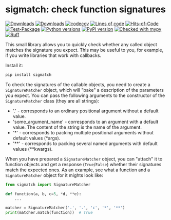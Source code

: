 # sigmatch: check function signatures

[![Downloads](https://static.pepy.tech/badge/sigmatch/month)](https://pepy.tech/project/sigmatch)
[![Downloads](https://static.pepy.tech/badge/sigmatch)](https://pepy.tech/project/sigmatch)
[![codecov](https://codecov.io/gh/pomponchik/sigmatch/graph/badge.svg?token=WLyJpBfzpf)](https://codecov.io/gh/pomponchik/sigmatch)
[![Lines of code](https://sloc.xyz/github/pomponchik/sigmatch/?category=code)](https://github.com/boyter/scc/)
[![Hits-of-Code](https://hitsofcode.com/github/pomponchik/sigmatch?branch=main)](https://hitsofcode.com/github/pomponchik/sigmatch/view?branch=main)
[![Test-Package](https://github.com/pomponchik/sigmatch/actions/workflows/tests_and_coverage.yml/badge.svg)](https://github.com/pomponchik/sigmatch/actions/workflows/tests_and_coverage.yml)
[![Python versions](https://img.shields.io/pypi/pyversions/sigmatch.svg)](https://pypi.python.org/pypi/sigmatch)
[![PyPI version](https://badge.fury.io/py/sigmatch.svg)](https://badge.fury.io/py/sigmatch)
[![Checked with mypy](http://www.mypy-lang.org/static/mypy_badge.svg)](http://mypy-lang.org/)
[![Ruff](https://img.shields.io/endpoint?url=https://raw.githubusercontent.com/astral-sh/ruff/main/assets/badge/v2.json)](https://github.com/astral-sh/ruff)


This small library allows you to quickly check whether any called object matches the signature you expect. This may be useful to you, for example, if you write libraries that work with callbacks.

Install it:

```bash
pip install sigmatch
```

To check the signatures of the callable objects, you need to create a `SignatureMatcher` object, which will "bake" a description of the parameters you expect. You can pass the following arguments to the constructor of the `SignatureMatcher` class (they are all strings):

- '.' - corresponds to an ordinary positional argument without a default value.
- 'some_argument_name' - corresponds to an argument with a default value. The content of the string is the name of the argument.
- '*' - corresponds to packing multiple positional arguments without default values (*args).
- '**' - corresponds to packing several named arguments with default values (**kwargs).

When you have prepared a `SignatureMatcher` object, you can "attach" it to function objects and get a response (`True`/`False`) whether their signatures match the expected ones. As an example, see what a function and a `SignatureMatcher` object for it mights look like:

```python
from sigmatch import SignatureMatcher

def function(a, b, c=5, *d, **e):
    ...

matcher = SignatureMatcher('.', '.', 'c', '*', '**')
print(matcher.match(function))  # True
```
